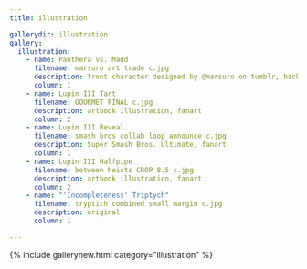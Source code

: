 ```yaml
---
title: illustration

gallerydir: illustration
gallery:
  illustration:
    - name: Panthera vs. Madd
      filename: marsuro art trade c.jpg
      description: front character designed by @marsuro on tumblr, back character designed by me, original
      column: 1
    - name: Lupin III Tart
      filename: GOURMET FINAL c.jpg
      description: artbook illustration, fanart
      column: 2
    - name: Lupin III Reveal
      filename: smash bros collab loop announce c.jpg
      description: Super Smash Bros. Ultimate, fanart
      column: 1
    - name: Lupin III Halfpipe
      filename: between heists CROP 8.5 c.jpg
      description: artbook illustration, fanart
      column: 2
    - name: "'Incompleteness' Triptych"
      filename: tryptich combined small margin c.jpg
      description: original
      column: 1

---
```


{% include gallerynew.html category="illustration" %}
